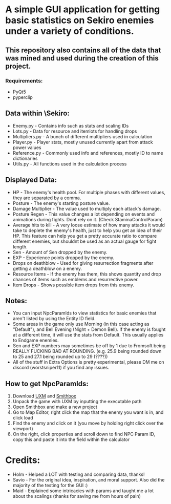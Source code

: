 # A simple GUI application for getting basic statistics on Sekiro enemies under a variety of conditions.
## This repository also contains all of the data that was mined and used during the creation of this project. 
### Requirements:
 - PyQt5
 - pyperclip 

## Data within \Sekiro:
 - Enemy.py - Contains info such as stats and scaling IDs
 - Lots.py - Data for resource and itemlots for handling drops
 - Multipliers.py - A bunch of different multipliers used in calculation
 - Player.py - Player stats, mostly unused currently apart from attack power values
 - Reference.py - Commonly used info and references, mostly ID to name dictionaries
 - Utils.py - All functions used in the calculation process

## Displayed Data:
 - HP - The enemy's health pool. For multiple phases with different values, they are separated by a comma.
 - Posture - The enemy's starting posture value.
 - Damage Multiplier - The value used to multiply each attack's damage.
 - Posture Regen - This value changes a lot depending on events and animations during fights. Dont rely on it. (Check StaminaControlParam)
 - Average hits to kill - A very loose estimate of how many attacks it would take to deplete the enemy's health, just to help you get an idea of their HP. This feature can help you get a pretty accurate ratio to compare different enemies, but shouldnt be used as an actual gauge for fight length.
 - Sen - Amount of Sen dropped by the enemy.
 - EXP - Experience points dropped by the enemy.
 - Drops on deathblow - Used for giving resurrection fragments after getting a deathblow on a enemy.
 - Resource Items - If the enemy has them, this shows quantity and drop chances of items such as emblems and resurrective power.
 - Item Drops - Shows possible item drops from this enemy.

## Notes:
 - You can input NpcParamIds to view statistics for basic enemies that aren't listed by using the Entity ID field.
 - Some areas in the game only use Morning (in this case acting as "Default"), and Bell Evening (Night + Demon Bell). If the enemy is fought at a different time, it will use the stats from Default. This usually applies to Endgame enemies.
 - Sen and EXP numbers may sometimes be off by 1 due to Fromsoft being REALLY FUCKING BAD AT ROUNDING. (e.g. 25.9 being rounded down to 25 and 27.1 being rounded up to 29 (????))
 - All of the stuff in Extra Options is pretty experimental, please DM me on discord (worstsniper11) if you find any issues.

## How to get NpcParamIds:
1. Download [UXM](https://www.nexusmods.com/eldenring/mods/1651?tab=files) and [Smithbox](https://github.com/vawser/Smithbox/releases)
2. Unpack the game with UXM by inputting the executable path
3. Open Smithbox and make a new project
4. Go to Map Editor, right click the map that the enemy you want is in, and click load
5. Find the enemy and click on it (you move by holding right click over the viewport)
6. On the right, click properties and scroll down to find NPC Param ID, copy this and paste it into the field within the calculator

# Credits:
 - Holm - Helped a LOT with testing and comparing data, thanks!
 - Savio - For the original idea, inspiration, and moral support. Also did the majority of the testing for the GUI :)
 - Maid - Explained some intricacies with params and taught me a lot about the scalings (thanks for saving me from hours of pain)
